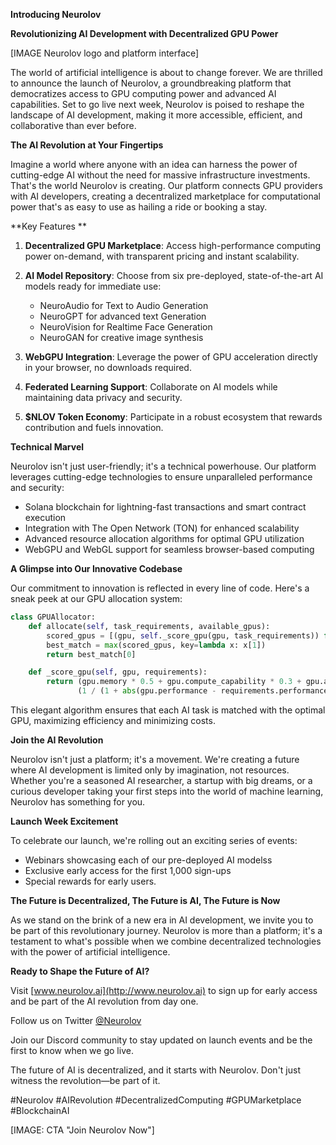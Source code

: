 
**Introducing Neurolov**

**Revolutionizing AI Development with Decentralized GPU Power**

[IMAGE Neurolov logo and platform interface]

The world of artificial intelligence is about to change forever. We are thrilled to announce the launch of Neurolov, a groundbreaking platform that democratizes access to GPU computing power and advanced AI capabilities. Set to go live next week, Neurolov is poised to reshape the landscape of AI development, making it more accessible, efficient, and collaborative than ever before.

**The AI Revolution at Your Fingertips**

Imagine a world where anyone with an idea can harness the power of cutting-edge AI without the need for massive infrastructure investments. That's the world Neurolov is creating. Our platform connects GPU providers with AI developers, creating a decentralized marketplace for computational power that's as easy to use as hailing a ride or booking a stay.

**Key Features **

1. **Decentralized GPU Marketplace**: Access high-performance computing power on-demand, with transparent pricing and instant scalability.

2. **AI Model Repository**: Choose from six pre-deployed, state-of-the-art AI models ready for immediate use:
   - NeuroAudio for Text to Audio Generation
   - NeuroGPT for advanced text Generation
   - NeuroVision for Realtime Face Generation
   - NeuroGAN for creative image synthesis


3. **WebGPU Integration**: Leverage the power of GPU acceleration directly in your browser, no downloads required.

4. **Federated Learning Support**: Collaborate on AI models while maintaining data privacy and security.

5. **$NLOV Token Economy**: Participate in a robust ecosystem that rewards contribution and fuels innovation.

**Technical Marvel**

Neurolov isn't just user-friendly; it's a technical powerhouse. Our platform leverages cutting-edge technologies to ensure unparalleled performance and security:

- Solana blockchain for lightning-fast transactions and smart contract execution
- Integration with The Open Network (TON) for enhanced scalability
- Advanced resource allocation algorithms for optimal GPU utilization
- WebGPU and WebGL support for seamless browser-based computing

**A Glimpse into Our Innovative Codebase**

Our commitment to innovation is reflected in every line of code. Here's a sneak peek at our GPU allocation system:

```python
class GPUAllocator:
    def allocate(self, task_requirements, available_gpus):
        scored_gpus = [(gpu, self._score_gpu(gpu, task_requirements)) for gpu in available_gpus]
        best_match = max(scored_gpus, key=lambda x: x[1])
        return best_match[0]

    def _score_gpu(self, gpu, requirements):
        return (gpu.memory * 0.5 + gpu.compute_capability * 0.3 + gpu.availability * 0.2) * \
               (1 / (1 + abs(gpu.performance - requirements.performance)))
```

This elegant algorithm ensures that each AI task is matched with the optimal GPU, maximizing efficiency and minimizing costs.

**Join the AI Revolution**

Neurolov isn't just a platform; it's a movement. We're creating a future where AI development is limited only by imagination, not resources. Whether you're a seasoned AI researcher, a startup with big dreams, or a curious developer taking your first steps into the world of machine learning, Neurolov has something for you.

**Launch Week Excitement**

To celebrate our launch, we're rolling out an exciting series of events:

- Webinars showcasing each of our pre-deployed AI modelss
- Exclusive early access for the first 1,000 sign-ups
- Special  rewards for early users.


**The Future is Decentralized, The Future is AI, The Future is Now**

As we stand on the brink of a new era in AI development, we invite you to be part of this revolutionary journey. Neurolov is more than a platform; it's a testament to what's possible when we combine decentralized technologies with the power of artificial intelligence.

**Ready to Shape the Future of AI?**

Visit [www.neurolov.ai](http://www.neurolov.ai) to sign up for early access and be part of the AI revolution from day one. 

Follow us on Twitter [@Neurolov](https://twitter.com/Neurolov) 

Join our Discord community to stay updated on launch events and be the first to know when we go live.

The future of AI is decentralized, and it starts with Neurolov. Don't just witness the revolution—be part of it.

#Neurolov #AIRevolution #DecentralizedComputing #GPUMarketplace #BlockchainAI

[IMAGE: CTA "Join Neurolov Now"]

